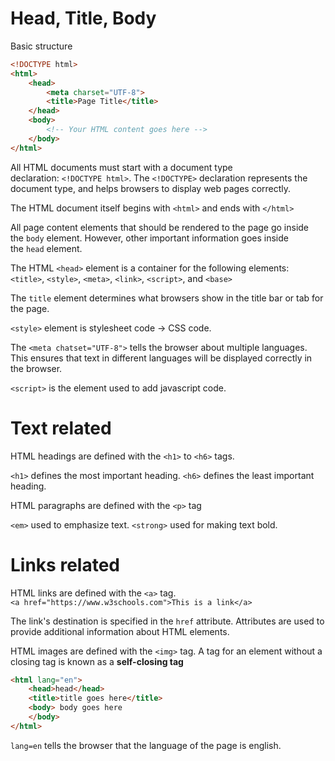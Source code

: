 # Head, Title, Body

Basic structure
```html
<!DOCTYPE html> 
<html> 
	<head> 
		<meta charset="UTF-8"> 
		<title>Page Title</title> 
	</head> 
	<body> 
		<!-- Your HTML content goes here --> 
	</body> 
</html>
```

All HTML documents must start with a document type declaration: `<!DOCTYPE html>`. The `<!DOCTYPE>` declaration represents the document type, and helps browsers to display web pages correctly.

The HTML document itself begins with `<html>` and ends with `</html>`

All page content elements that should be rendered to the page go inside the `body` element. However, other important information goes inside the `head` element.

The HTML `<head>` element is a container for the following elements: 
`<title>`, `<style>`, `<meta>`, `<link>`, `<script>`, and `<base>`

The `title` element determines what browsers show in the title bar or tab for the page.

`<style>` element is stylesheet code -> CSS code.

The `<meta chatset="UTF-8">` tells the browser about multiple languages. This ensures that text in different languages will be displayed correctly in the browser.

`<script>` is the element used to add javascript code.

# Text related

HTML headings are defined with the `<h1>` to `<h6>` tags.

`<h1>` defines the most important heading. `<h6>` defines the least important heading.

HTML paragraphs are defined with the `<p>` tag

`<em>`  used to emphasize text.
`<strong>` used for making text bold.

# Links related

HTML links are defined with the `<a>` tag. `<a href="https://www.w3schools.com">This is a link</a>`

The link's destination is specified in the `href` attribute. Attributes are used to provide additional information about HTML elements.

HTML images are defined with the `<img>` tag.  A tag for an element without a closing tag is known as a **self-closing tag**


```html
<html lang="en">
	<head>head</head>
	<title>title goes here</title>
	<body> body goes here
	</body>
</html>
```
`lang=en` tells the browser that the language of the page is english.
